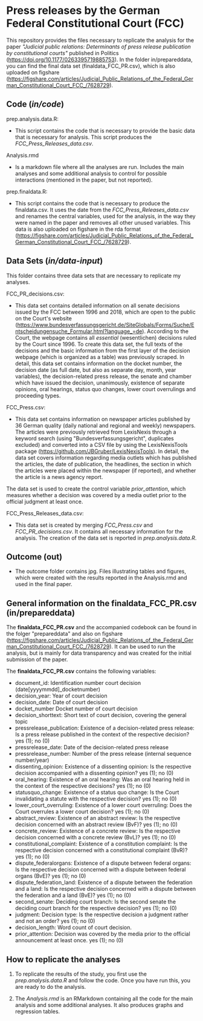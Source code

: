 # Press releases by the German Federal Constitutional Court (FCC)

This repository provides the files necessary to replicate the analysis for the paper *"Judicial public relations: Determinants of press release publication by constitutional courts"* published in Politics (https://doi.org/10.1177/0263395719885753). In the folder in/prepareddata, you can find the final data set (finaldata_FCC_PR.csv), which is also uploaded on figshare (https://figshare.com/articles/Judicial_Public_Relations_of_the_Federal_German_Constitutional_Court_FCC_/7628729).

## Code (*in/code*)

prep.analysis.data.R:

- This script contains the code that is necessary to provide the basic data that is necessary for analysis. This script produces the *FCC_Press_Releases_data.csv*.

Analysis.rmd

- Is a markdown file where all the analyses are run. Includes the main analyses and some additional analysis to control for possible interactions (mentioned in the paper, but not reported).

prep.finaldata.R:

- This script contains the code that is necessary to produce the finaldata.csv. It uses the date from the *FCC_Press_Releases_data.csv* and renames the central variables, used for the analysis, in the way they were named in the paper and removes all other unused variables. This data is also uploaded on figshare in the rda format (https://figshare.com/articles/Judicial_Public_Relations_of_the_Federal_German_Constitutional_Court_FCC_/7628729).

## Data Sets (*in/data-input*)

This folder contains three data sets that are necessary to replicate my analyses.

FCC_PR_decisions.csv:

- This data set contains detailed information on all senate decisions issued by the FCC between 1996 and 2018, which are open to the public on the Court's website (https://www.bundesverfassungsgericht.de/SiteGlobals/Forms/Suche/Entscheidungensuche_Formular.html?language_=de). According to the Court, the webpage contains all *essential* (wesentlichen) decisions ruled by the Court since 1996. To create this data set, the full texts of the decisions and the basic information from the first layer of the decision webpage (which is organized as a table) was previously scraped. In detail, this data set contains information on the docket number, the decision date (as full date, but also as separate day, month, year variables), the decision-related press release, the senate and chamber which have issued the decision, unanimously, existence of separate opinions, oral hearings, status quo changes, lower court overrulings and proceeding types. 

FCC_Press.csv:

- This data set contains information on newspaper articles published by 36 German quality (daily national and regional and weekly) newspapers. The articles were previously retrieved from LexisNexis through a keyword search (using "Bundesverfassungsgericht", duplicates excluded) and converted into a CSV file by using the LexisNexisTools package (https://github.com/JBGruber/LexisNexisTools). In detail, the data set covers information regarding media outlets which has published the articles, the date of publication, the headlines, the section in which the articles were placed within the newspaper (if reported), and whether the article is a news agency report.

The data set is used to create the control variable *prior_attention*, which measures whether a decision was covered by a media outlet prior to the official judgment at least once.

FCC_Press_Releases_data.csv: 

- This data set is created by merging *FCC_Press.csv* and *FCC_PR_decisions.csv*. It contains all necessary information for the analysis. The creation of the data set is reported in *prep.analysis.data.R*.

## Outcome (out)

- The outcome folder contains jpg. Files illustrating tables and figures, which were created with the results reported in the Analysis.rmd and used in the final paper.

## General information on the finaldata_FCC_PR.csv (in/prepareddata)

The **finaldata_FCC_PR.csv** and the accompanied codebook can be found in the folger "prepareddata" and also on figshare (https://figshare.com/articles/Judicial_Public_Relations_of_the_Federal_German_Constitutional_Court_FCC_/7628729). It can be used to run the analysis, but is mainly for data transparency and was created for the initial submission of the paper.

The **finaldata_FCC_PR.csv** contains the following variables:

- document_id:    Identification number court decision (date[yyyymmdd]_docketnumber)
- decision_year:    Year of court decision
- decision_date:    Date of court decision
- docket_number    Docket number of court decision
- decision_shorttext: Short text of court decision, covering the general topic
- pressrelease_publication: Existence of a decision-related press release: Is a press release published in the context of the respective decision? yes (1); no (0)
- pressrelease_date: Date of the decision-related press release
- pressrelease_number: Number of the press release (internal sequence number/year)
- dissenting_opinion: Existence of a dissenting opinion: Is the respective decision accompanied with a dissenting opinion? yes (1); no (0)
- oral_hearing: Existence of an oral hearing: Was an oral hearing held in the context of the respective decisions? yes (1); no (0)
- statusquo_change: Existence of a status quo change: Is the Court invalidating a statute with the respective decision? yes (1); no (0)
- lower_court_overruling: Existence of a lower court overruling: Does the Court overrules a lower court decision? yes (1); no (0)
- abstract_review:    Existence of an abstract review: Is the respective decision concerned with an abstract review (BvF)? yes (1); no (0)
- concrete_review:    Existence of a concrete review: Is the respective decision concerned with a concrete review (BvL)? yes (1); no (0)
- constitutional_complaint:    Existence of a constitution complaint: Is the respective decision concerned with a constitutional complaint (BvR)? yes (1); no (0)
- dispute_federalorgans:    Existence of a dispute between federal organs: Is the respective decision concerned with a dispute between federal organs (BvE)? yes (1); no (0)
- dispute_federation_land:    Existence of a dispute between the federation and a land: Is the respective decision concerned with a dispute between the federation and a land (BvE)? yes (1); no (0)
- second_senate:    Deciding court branch: Is the second senate the deciding court branch for the respective decision? yes (1); no (0)
- judgment:    Decision type: Is the respective decision a judgment rather and not an order? yes (1); no (0)
- decision_length:    Word count of court decision.
- prior_attention:    Decision was covered by the media prior to the official announcement at least once. yes (1); no (0)



## How to replicate the analyses

1. To replicate the results of the study, you first use the *prep.analysis.data.R* and follow the code. Once you have run this, you are ready to do the analysis. 

2. The *Analysis.rmd* is an RMarkdown containing all the code for the main analysis and some additional analyses. It also produces graphs and regression tables.
